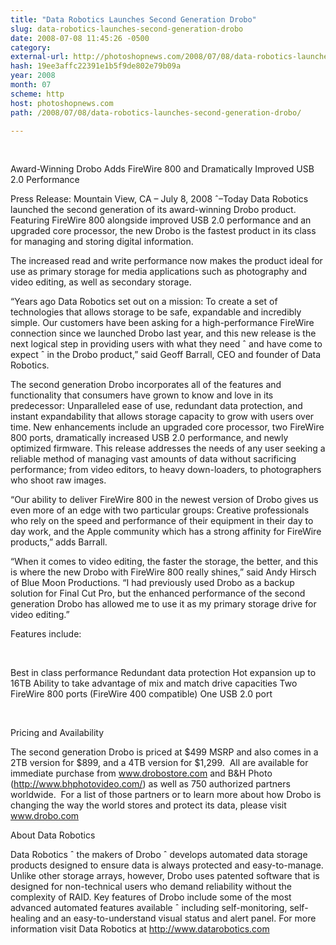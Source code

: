 ```yaml
---
title: "Data Robotics Launches Second Generation Drobo"
slug: data-robotics-launches-second-generation-drobo
date: 2008-07-08 11:45:26 -0500
category: 
external-url: http://photoshopnews.com/2008/07/08/data-robotics-launches-second-generation-drobo/
hash: 19ee3affc22391e1b5f9de802e79b09a
year: 2008
month: 07
scheme: http
host: photoshopnews.com
path: /2008/07/08/data-robotics-launches-second-generation-drobo/

---
```


 

Award-Winning Drobo Adds FireWire 800 and Dramatically Improved USB 2.0 Performance 

Press Release: Mountain View, CA – July 8, 2008 ˆ–Today Data Robotics launched the second generation of its award-winning Drobo product. Featuring FireWire 800 alongside improved USB 2.0 performance and an upgraded core processor, the new Drobo is the fastest product in its class for managing and storing digital information.

The increased read and write performance now makes the product ideal for use as primary storage for media applications such as photography and video editing, as well as secondary storage.

“Years ago Data Robotics set out on a mission: To create a set of technologies that allows storage to be safe, expandable and incredibly simple. Our customers have been asking for a high-performance FireWire connection since we launched Drobo last year, and this new release is the next logical step in providing users with what they need ˆ and have come to expect ˆ in the Drobo product,” said Geoff Barrall, CEO and founder of Data Robotics. 

The second generation Drobo incorporates all of the features and functionality that consumers have grown to know and love in its predecessor: Unparalleled ease of use, redundant data protection, and instant expandability that allows storage capacity to grow with users over time. New enhancements include an upgraded core processor, two FireWire 800 ports, dramatically increased USB 2.0 performance, and newly optimized firmware. This release addresses the needs of any user seeking a reliable method of managing vast amounts of data without sacrificing performance; from video editors, to heavy down-loaders, to photographers who shoot raw images.

“Our ability to deliver FireWire 800 in the newest version of Drobo gives us even more of an edge with two particular groups: Creative professionals who rely on the speed and performance of their equipment in their day to day work, and the Apple community which has a strong affinity for FireWire products,” adds Barrall.

“When it comes to video editing, the faster the storage, the better, and this is where the new Drobo with FireWire 800 really shines,” said Andy Hirsch of Blue Moon Productions. “I had previously used Drobo as a backup solution for Final Cut Pro, but the enhanced performance of the second generation Drobo has allowed me to use it as my primary storage drive for video editing.”

Features include:

 


Best in class performance
Redundant data protection
Hot expansion up to 16TB
Ability to take advantage of mix and match drive capacities
Two FireWire 800 ports (FireWire 400 compatible)
One USB 2.0 port

 

Pricing and Availability 

The second generation Drobo is priced at $499 MSRP and also comes in a 2TB version for $899, and a 4TB version for $1,299.  All are available for immediate purchase from www.drobostore.com and B&H Photo (http://www.bhphotovideo.com/) as well as 750 authorized partners worldwide.  For a list of those partners or to learn more about how Drobo is changing the way the world stores and protect its data, please visit www.drobo.com

About Data Robotics

Data Robotics ˆ the makers of Drobo ˆ develops automated data storage products designed to ensure data is always protected and easy-to-manage. Unlike other storage arrays, however, Drobo uses patented software that is designed for non-technical users who demand reliability without the complexity of RAID. Key features of Drobo include some of the most advanced automated features available ˆ including self-monitoring, self-healing and an easy-to-understand visual status and alert panel. For more information visit Data Robotics at http://www.datarobotics.com

 

